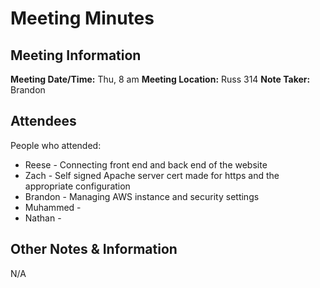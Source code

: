 # Meeting Minutes
## Meeting Information
**Meeting Date/Time:** Thu, 8 am
**Meeting Location:** Russ 314
**Note Taker:** Brandon

## Attendees
People who attended:
- Reese - Connecting front end and back end of the website
- Zach - Self signed Apache server cert made for https and the appropriate configuration
- Brandon - Managing AWS instance and security settings
- Muhammed -
- Nathan -

## Other Notes & Information
N/A
